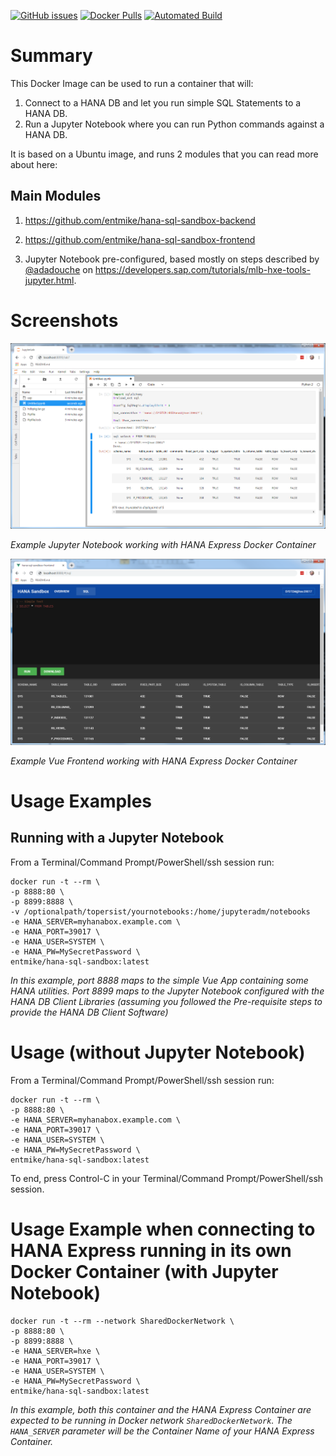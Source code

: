 [![GitHub issues](https://img.shields.io/github/issues/entmike/hana-sql-sandbox-docker.svg)](https://github.com/entmike/hana-sql-sandbox-docker/issues)
[![Docker Pulls](https://img.shields.io/docker/pulls/entmike/hana-sql-sandbox.svg)](https://hub.docker.com/r/entmike/hana-sql-sandbox/)
[![Automated Build](https://img.shields.io/docker/automated/entmike/hana-sql-sandbox.svg)](https://hub.docker.com/r/entmike/hana-sql-sandbox/)

# Summary
This Docker Image can be used to run a container that will:

1) Connect to a HANA DB and let you run simple SQL Statements to a HANA DB.
2) Run a Jupyter Notebook where you can run Python commands against a HANA DB.

It is based on a Ubuntu image, and runs 2 modules that you can read more about here:

## Main Modules
1) https://github.com/entmike/hana-sql-sandbox-backend

2) https://github.com/entmike/hana-sql-sandbox-frontend

3) Jupyter Notebook pre-configured, based mostly on steps described by [@adadouche](https://github.com/adadouche) on https://developers.sap.com/tutorials/mlb-hxe-tools-jupyter.html.

# Screenshots
![Example Jupyter Notebook](images/example.png)

*Example Jupyter Notebook working with HANA Express Docker Container*

![Example Simple Vue Frontend](images/example2.png)

*Example Vue Frontend working with HANA Express Docker Container*

# Usage Examples

## Running with a Jupyter Notebook
From a Terminal/Command Prompt/PowerShell/ssh session run:
```
docker run -t --rm \
-p 8888:80 \
-p 8899:8888 \
-v /optionalpath/topersist/yournotebooks:/home/jupyteradm/notebooks
-e HANA_SERVER=myhanabox.example.com \
-e HANA_PORT=39017 \
-e HANA_USER=SYSTEM \
-e HANA_PW=MySecretPassword \
entmike/hana-sql-sandbox:latest
```
*In this example, port 8888 maps to the simple Vue App containing some HANA utilities.  Port 8899 maps to the Jupyter Notebook configured with the HANA DB Client Libraries (assuming you followed the Pre-requisite steps to provide the HANA DB Client Software)*

# Usage (without Jupyter Notebook)
From a Terminal/Command Prompt/PowerShell/ssh session run:
```
docker run -t --rm \
-p 8888:80 \
-e HANA_SERVER=myhanabox.example.com \
-e HANA_PORT=39017 \
-e HANA_USER=SYSTEM \
-e HANA_PW=MySecretPassword \
entmike/hana-sql-sandbox:latest
```
To end, press Control-C in your Terminal/Command Prompt/PowerShell/ssh session.

# Usage Example when connecting to HANA Express running in its own Docker Container (with Jupyter Notebook)
```
docker run -t --rm --network SharedDockerNetwork \
-p 8888:80 \
-p 8899:8888 \
-e HANA_SERVER=hxe \
-e HANA_PORT=39017 \
-e HANA_USER=SYSTEM \
-e HANA_PW=MySecretPassword \
entmike/hana-sql-sandbox:latest
```
*In this example, both this container and the HANA Express Container are expected to be running in Docker network `SharedDockerNetwork`.  The `HANA_SERVER` parameter will be the Container Name of your HANA Express Container.*

